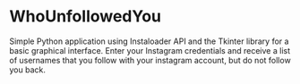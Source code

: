 # WhoUnfollowedYou
Simple Python application using Instaloader API and the Tkinter library for a basic graphical interface. Enter your
Instagram credentials and receive a list of usernames that you follow with your instagram account, but do  not 
follow you back. 

